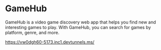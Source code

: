 # GameHub

GameHub is a video game discovery web app that helps you find new and interesting games to play. With GameHub, you can search for games by platform, genre, and more. 


https://vw0dgh60-5173.inc1.devtunnels.ms/
